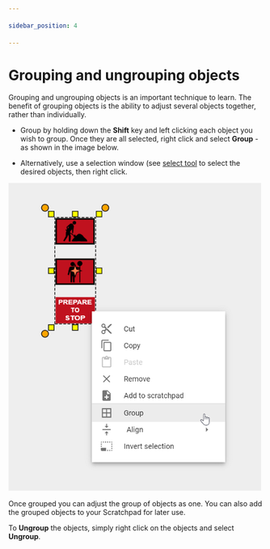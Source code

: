 ```yaml
---

sidebar_position: 4

---
```

# Grouping and ungrouping objects

Grouping and ungrouping objects is an important technique to learn. The benefit of grouping objects is the ability to adjust several objects together, rather than individually.

- Group by holding down the **Shift** key and left clicking each object you wish to group. Once they are all selected, right click and select **Group** - as shown in the image below.

- Alternatively, use a selection window (see [select tool](./Selecting%20objects%20and%20tools.md) to select the desired objects, then right click.

![Group Objects](./assets/Group_Objects.png)

Once grouped you can adjust the group of objects as one. You can also add the grouped objects to your Scratchpad for later use.

To **Ungroup** the objects, simply right click on the objects and select **Ungroup**.
